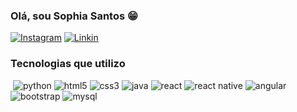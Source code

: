 ### Olá, sou Sophia Santos 😁


[![Instagram](https://img.shields.io/badge/Instagram-E4405F?style=for-the-badge&logo=instagram&logoColor=white)](https://www.instagram.com/07_sophi/)
[![Linkin](https://img.shields.io/badge/LinkedIn-0077B5?style=for-the-badge&logo=linkedin&logoColor=white)](https://www.linkedin.com/in/sophia-santos-16a031269/)


### Tecnologias que utilizo

<div style="display: inline-block">
    <img align="cente" alt="" src="https://img.shields.io/badge/Python-3776AB?style=for-the-badge&logo=python&logoColor=white">
    <img align="cente" alt="python" src="https://img.shields.io/badge/HTML5-E34F26?style=for-the-badge&logo=html5&logoColor=white">
    <img align="cente" alt="html5" src="https://img.shields.io/badge/CSS3-1572B6?style=for-the-badge&logo=css3&logoColor=white">
    <img align="cente" alt="css3" src="https://img.shields.io/badge/Java-ED8B00?style=for-the-badge&logo=openjdk&logoColor=white">
    <img align="cente" alt="java" src="https://img.shields.io/badge/PHP-777BB4?style=for-the-badge&logo=php&logoColor=white">
    <img align="cente" alt="react" src="https://img.shields.io/badge/React-20232A?style=for-the-badge&logo=react&logoColor=61DAFB">
    <img align="cente" alt="react native" src="https://img.shields.io/badge/React_Native-20232A?style=for-the-badge&logo=react&logoColor=61DAFB">
    <img align="cente" alt="angular" src="https://img.shields.io/badge/AngularJS-E23237?style=for-the-badge&logo=angularjs&logoColor=white">
    <img align="cente" alt="bootstrap" src="https://img.shields.io/badge/Bootstrap-563D7C?style=for-the-badge&logo=bootstrap&logoColor=white">
    <img align="cente" alt="mysql" src="https://img.shields.io/badge/MySQL-00000F?style=for-the-badge&logo=mysql&logoColor=white">
</div>
